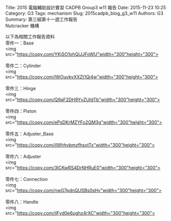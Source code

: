 Title: 2015 電腦輔助設計實習 CADPB Group3 w11 報告
Date: 2015-11-23 10:25
Category: G3
Tags: mechanism
Slug: 2015cadpb_blog_g3_w11
Authors: G3
Summary: 第三組第十一週工作報告<br />Nutcracker 機構

以下為相關工作報告資料
<br />
零件一：Base
<br>
<img
src="https://copy.com/YKjSO1ohQiJJFoWU"width="300"height="300">
<br>
<br>
零件二：Cylinder
<br>
<img
src="https://copy.com/IWOuvkvXXZt1Qj4w"width="300"height="300">
<br>
<br>
零件三：Hinge
<br>
<img
src="https://copy.com/Q9aF2DH9YvZUldTb"width="300"height="300">
<br>
<br>
零件四：Piston
<br>
<img
src="https://copy.com/ePsDKrMZYFo2QM3g"width="300"height="300">
<br>
<br>
零件五：Adjuster_Base
<br>
<img
src="https://copy.com/iIWhhvbmzfhsxtTx"width="300"height="300">
<br>
<br>
零件六：Adjuster
<br>
<img
src="https://copy.com/3lCKwRS4DrNHRuE0"width="300"height="300">
<br>
<br>
零件七：Connection
<br>
<img
src="https://copy.com/nwG7pdnQUSBs0sHv"width="300"height="300">
<br>
<br>
零件八：Handle
<br>
<img
src="https://copy.com/iIFyd0e6ughz4rXC"width="300"height="300">
<br>
<br>
